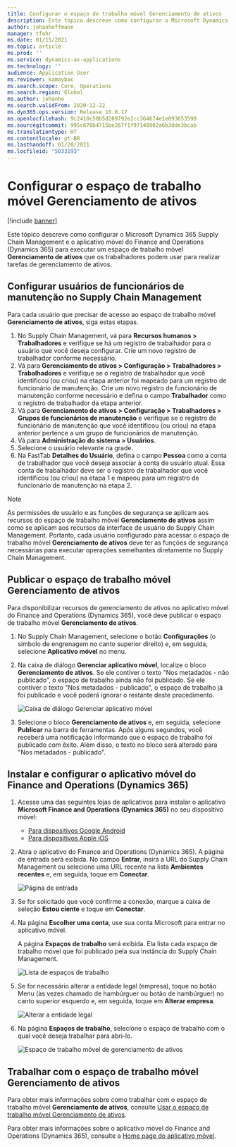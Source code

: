 ```yaml
---
title: Configurar o espaço de trabalho móvel Gerenciamento de ativos
description: Este tópico descreve como configurar o Microsoft Dynamics 365 Supply Chain Management e o aplicativo móvel do Finance and Operations (Dynamics 365) para executar um espaço de trabalho móvel Gerenciamento de ativos que os trabalhadores podem usar para realizar tarefas de gerenciamento de ativos.
author: johanhoffmann
manager: tfehr
ms.date: 01/15/2021
ms.topic: article
ms.prod: ''
ms.service: dynamics-ax-applications
ms.technology: ''
audience: Application User
ms.reviewer: kamaybac
ms.search.scope: Core, Operations
ms.search.region: Global
ms.author: johanho
ms.search.validFrom: 2020-12-22
ms.dyn365.ops.version: Release 10.0.17
ms.openlocfilehash: 9c2410c50b5d289792e2cc364674e1e093653590
ms.sourcegitcommit: 995c678b4715be267f1f97148902a6b3dde3bcab
ms.translationtype: HT
ms.contentlocale: pt-BR
ms.lasthandoff: 01/20/2021
ms.locfileid: "5033193"
---
```

# <a name="set-up-the-asset-management-mobile-workspace"></a>Configurar o espaço de trabalho móvel Gerenciamento de ativos

[!include [banner](../includes/banner.md)]

Este tópico descreve como configurar o Microsoft Dynamics 365 Supply Chain Management e o aplicativo móvel do Finance and Operations (Dynamics 365) para executar um espaço de trabalho móvel **Gerenciamento de ativos** que os trabalhadores podem usar para realizar tarefas de gerenciamento de ativos.

## <a name="set-up-maintenance-worker-users-in-supply-chain-management"></a>Configurar usuários de funcionários de manutenção no Supply Chain Management

Para cada usuário que precisar de acesso ao espaço de trabalho móvel **Gerenciamento de ativos**, siga estas etapas.

1. No Supply Chain Management, vá para **Recursos humanos \> Trabalhadores** e verifique se há um registro de trabalhador para o usuário que você deseja configurar. Crie um novo registro de trabalhador conforme necessário.
1. Vá para **Gerenciamento de ativos \> Configuração \> Trabalhadores \> Trabalhadores** e verifique se o registro de trabalhador que você identificou (ou criou) na etapa anterior foi mapeado para um registro de funcionário de manutenção. Crie um novo registro de funcionário de manutenção conforme necessário e defina o campo **Trabalhador** como o registro de trabalhador da etapa anterior.
1. Vá para **Gerenciamento de ativos \> Configuração \> Trabalhadores \> Grupos de funcionários de manutenção** e verifique se o registro de funcionário de manutenção que você identificou (ou criou) na etapa anterior pertence a um grupo de funcionários de manutenção.
1. Vá para **Administração do sistema \> Usuários**.
1. Selecione o usuário relevante na grade.
1. Na FastTab **Detalhes do Usuário**, defina o campo **Pessoa** como a conta de trabalhador que você deseja associar à conta de usuário atual. Essa conta de trabalhador deve ser o registro de trabalhador que você identificou (ou criou) na etapa 1 e mapeou para um registro de funcionário de manutenção na etapa 2.

> [!NOTE]
> As permissões de usuário e as funções de segurança se aplicam aos recursos do espaço de trabalho móvel **Gerenciamento de ativos** assim como se aplicam aos recursos da interface de usuário do Supply Chain Management. Portanto, cada usuário configurado para acessar o espaço de trabalho móvel **Gerenciamento de ativos** deve ter as funções de segurança necessárias para executar operações semelhantes diretamente no Supply Chain Management.

## <a name="publish-the-asset-management-mobile-workspace"></a>Publicar o espaço de trabalho móvel Gerenciamento de ativos

Para disponibilizar recursos de gerenciamento de ativos no aplicativo móvel do Finance and Operations (Dynamics 365), você deve publicar o espaço de trabalho móvel **Gerenciamento de ativos**.

1. No Supply Chain Management, selecione o botão **Configurações** (o símbolo de engrenagem no canto superior direito) e, em seguida, selecione **Aplicativo móvel** no menu.
1. Na caixa de diálogo **Gerenciar aplicativo móvel**, localize o bloco **Gerenciamento de ativos**. Se ele contiver o texto "Nos metadados - não publicado", o espaço de trabalho ainda não foi publicado. Se ele contiver o texto "Nos metadados - publicado", o espaço de trabalho já foi publicado e você poderá ignorar o restante deste procedimento.

    ![Caixa de diálogo Gerenciar aplicativo móvel](media/mobile-workspaces.png "Caixa de diálogo Gerenciar aplicativo móvel")

1. Selecione o bloco **Gerenciamento de ativos** e, em seguida, selecione **Publicar** na barra de ferramentas. Após alguns segundos, você receberá uma notificação informando que o espaço de trabalho foi publicado com êxito. Além disso, o texto no bloco será alterado para "Nos metadados - publicado".

## <a name="install-and-set-up-the-finance-and-operations-dynamics-365-mobile-app"></a>Instalar e configurar o aplicativo móvel do Finance and Operations (Dynamics 365)

1. Acesse uma das seguintes lojas de aplicativos para instalar o aplicativo **Microsoft Finance and Operations (Dynamics 365)** no seu dispositivo móvel:

    - [Para dispositivos Google Android](https://go.microsoft.com/fwlink/?linkid=850662)
    - [Para dispositivos Apple iOS](https://go.microsoft.com/fwlink/?linkid=850663)

1. Abra o aplicativo do Finance and Operations (Dynamics 365). A página de entrada será exibida. No campo **Entrar**, insira a URL do Supply Chain Management ou selecione uma URL recente na lista **Ambientes recentes** e, em seguida, toque em **Conectar**.

    ![Página de entrada](media/mobile-app-sign-in.png "Página de entrada")

1. Se for solicitado que você confirme a conexão, marque a caixa de seleção **Estou ciente** e toque em **Conectar**.
1. Na página **Escolher uma conta**, use sua conta Microsoft para entrar no aplicativo móvel.

    A página **Espaços de trabalho** será exibida. Ela lista cada espaço de trabalho móvel que foi publicado pela sua instância do Supply Chain Management.

    ![Lista de espaços de trabalho](media/mobile-app-workspaces.png "Lista de espaços de trabalho")

1. Se for necessário alterar a entidade legal (empresa), toque no botão Menu (às vezes chamado de hambúrguer ou botão de hambúrguer) no canto superior esquerdo e, em seguida, toque em **Alterar empresa**.

    ![Alterar a entidade legal](media/mobile-app-change-comp.png "Alterar a entidade legal")

1. Na página **Espaços de trabalho**, selecione o espaço de trabalho com o qual você deseja trabalhar para abri-lo.

    ![Espaço de trabalho móvel de gerenciamento de ativos](media/mobile-app-asset-workspace.png "Espaço de trabalho móvel de gerenciamento de ativos")

## <a name="work-with-the-asset-management-mobile-workspace"></a>Trabalhar com o espaço de trabalho móvel Gerenciamento de ativos

Para obter mais informações sobre como trabalhar com o espaço de trabalho móvel **Gerenciamento de ativos**, consulte [Usar o espaço de trabalho móvel Gerenciamento de ativos](asset-management-mobile-workspace.md).

Para obter mais informações sobre o aplicativo móvel do Finance and Operations (Dynamics 365), consulte a [Home page do aplicativo móvel](../../fin-ops-core/dev-itpro/mobile-apps/Mobile-app-home-page.md).
